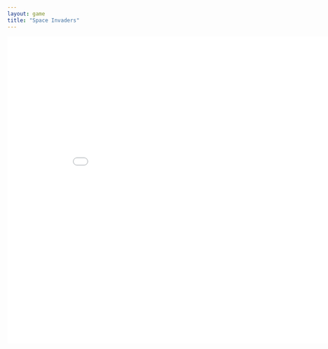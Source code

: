 ```yaml
---
layout: game
title: "Space Invaders"
---
```

<embed src="src/" width="900" height="700" allowfullscreen>
